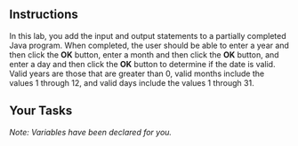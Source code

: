 ## Instructions

In this lab, you add the input and output statements to a partially completed Java program. When completed, the user should be able to enter a year and then click the **OK** button, enter a month and then click the **OK** button, and enter a day and then click the **OK** button to determine if the date is valid. Valid years are those that are greater than 0, valid months include the values 1 through 12, and valid days include the values 1 through 31.

## Your Tasks

_Note: Variables have been declared for you._
